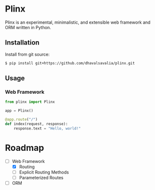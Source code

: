 # Plinx

Plinx is an experimental, minimalistic, and extensible web framework and ORM written in Python.

## Installation

Install from git source:
```bash
$ pip install git+https://github.com/dhavalsavalia/plinx.git
```

## Usage

### Web Framework

```python
from plinx import Plinx

app = Plinx()

@app.route("/")
def index(request, response):
    response.text = "Hello, world!"
```

# Roadmap

- [ ] Web Framework
  - [x] Routing
  - [ ] Explicit Routing Methods
  - [ ] Parameterized Routes
- [ ] ORM
